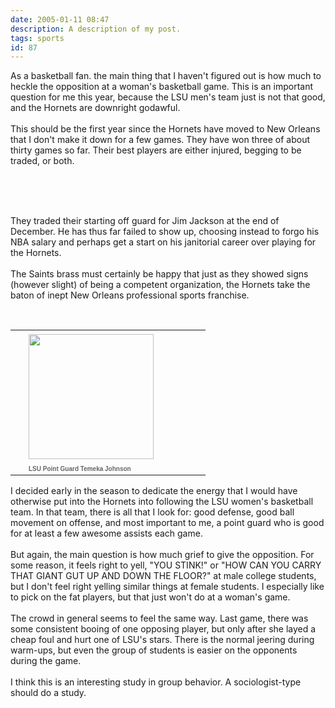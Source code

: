 ```yaml
---
date: 2005-01-11 08:47
description: A description of my post.
tags: sports
id: 87
---
```

As a basketball fan. the main thing that I haven't figured out is how much to heckle the opposition at a woman's basketball game.  This is an important question for me this year, because the LSU men's team just is not that good, and the Hornets are downright godawful.  <br />
<br />
This should be the first year since the Hornets have moved to New Orleans that I don't make it down for a few games.  They have won three of about thirty games so far.  Their best players are either injured, begging to be traded, or both.
<!--more--><br /><br /><br />
They traded their starting off guard for Jim Jackson at the end of December.  He has thus far failed to show up, choosing instead to forgo his NBA salary and perhaps get a start on his janitorial career over playing for the Hornets.<br />
<br />
The Saints brass must certainly be happy that just as they showed signs (however slight) of being a competent organization, the Hornets take the baton of inept New Orleans professional sports franchise.<br />
<br />
<table cellpadding=0 cellspacing=0 border=0 align=right><tr><td width=5 rowspan=2><spacer type=block width=5 height=1></spacer></td><td width=275><img src="/img/temekajohnson.jpg" height=200 aborder=0 vspace=4/></td></tr><tr><td width=275><font face="verdana, arial, geneva" size=1 color=#666666><b>LSU Point Guard Temeka Johnson</b></font></td></tr></table><br />
<br />
I decided early in the season to dedicate the energy that I would have otherwise put into the Hornets into following the LSU women's basketball team.  In that team, there is all that I look for:  good defense, good ball movement on offense, and most important to me, a point guard who is good for at least a few awesome assists each game.<br />
<br />
But again, the main question is how much grief to give the opposition.  For some reason, it feels right to yell, "YOU STINK!" or "HOW CAN YOU CARRY THAT GIANT GUT UP AND DOWN THE FLOOR?" at male college students, but I don't feel right yelling similar things at female students.  I especially like to pick on the fat players, but that just won't do at a woman's game.<br />
<br />
The crowd in general seems to feel the same way.  Last game, there was some consistent booing of one opposing player, but only after she layed a cheap foul and hurt one of LSU's stars.  There is the normal jeering during warm-ups, but even the group of students is easier on the opponents during the game.<br />
<br />
I think this is an interesting study in group behavior.  A sociologist-type  should do a study.<br />

